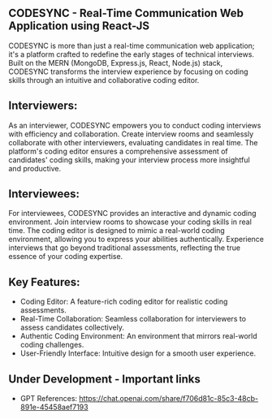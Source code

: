
## CODESYNC - Real-Time Communication Web Application using React-JS

CODESYNC is more than just a real-time communication web application; it's a platform crafted to redefine the early stages of technical interviews. Built on the MERN (MongoDB, Express.js, React, Node.js) stack, CODESYNC transforms the interview experience by focusing on coding skills through an intuitive and collaborative coding editor.

## Interviewers:
As an interviewer, CODESYNC empowers you to conduct coding interviews with efficiency and collaboration. Create interview rooms and seamlessly collaborate with other interviewers, evaluating candidates in real time. The platform's coding editor ensures a comprehensive assessment of candidates' coding skills, making your interview process more insightful and productive.

## Interviewees:
For interviewees, CODESYNC provides an interactive and dynamic coding environment. Join interview rooms to showcase your coding skills in real time. The coding editor is designed to mimic a real-world coding environment, allowing you to express your abilities authentically. Experience interviews that go beyond traditional assessments, reflecting the true essence of your coding expertise.

## Key Features:
 - Coding Editor: A feature-rich coding editor for realistic coding assessments.
 - Real-Time Collaboration: Seamless collaboration for interviewers to assess candidates collectively.
 - Authentic Coding Environment: An environment that mirrors real-world coding challenges.
 - User-Friendly Interface: Intuitive design for a smooth user experience.



## Under Development - Important links
 - GPT References: https://chat.openai.com/share/f706d81c-85c3-48cb-891e-45458aef7193
